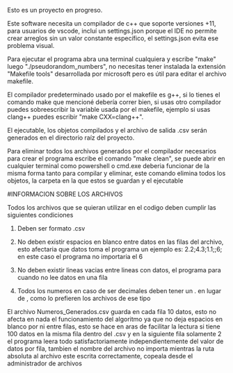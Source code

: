 Esto es un proyecto en progreso.

Este software necesita un compilador de c++ que soporte versiones +11, para usuarios de vscode, incluí un settings.json porque el IDE no permite crear arreglos sin un valor constante específico, el settings.json evita ese problema visual.

Para ejecutar el programa abra una terminal cualquiera y escribe "make" luego "./pseudorandom_numbers", no necesitas tener instalada la extensión "Makefile tools" desarrollada por microsoft pero es útil para editar el archivo makefile.

El compilador predeterminado usado por el makefile es g++, si lo tienes el comando make que mencioné debería correr bien, si usas otro compilador puedes sobreescribir la variable usada por el makefile, ejemplo si usas clang++ puedes escribir "make CXX=clang++".

El ejecutable, los objetos compilados y el archivo de salida .csv serán generados en el directorio raíz del proyecto.

Para eliminar todos los archivos generados por el compilador necesarios para crear el programa escribe el comando "make clean", se puede abrir en cualquier terminal
como powershell o cmd.exe deberia funcionar de la misma forma tanto para compilar y eliminar, este comando elimina todos los objetos, la carpeta en la que estos se guardan
y el ejecutable 

#INFORMACION SOBRE LOS ARCHIVOS

Todos los archivos que se quieran utilizar en el codigo deben cumplir las siguientes condiciones
1. Deben ser formato .csv 

2. No deben existir espacios en blanco entre datos en las filas del archivo, esto afectaria que datos toma el programa
un ejemplo es: 2.2;4.3;1.1;;6; en este caso el programa no importaria el 6

3. No deben existir lineas vacias entre lineas con datos, el programa para cuando no lee datos en una fila 

4. Todos los numeros en caso de ser decimales deben tener un . en lugar de , como lo prefieren los archivos de ese tipo

El archivo Numeros_Generados.csv guarda en cada fila 10 datos, esto no afecta en nada el funcionamiento del algoritmo
ya que no deja espacios en blanco por ni entre filas, esto se hace en aras de facilitar la lectura
si tiene 100 datos en la misma fila dentro del .csv y en la siguiente fila solamente 2 el programa leera todo satisfactoriamente 
independientemente del valor de datos por fila, tambien el nombre del archivo no importa
mientras la ruta absoluta al archivo este escrita correctamente, copeala desde el administrador de archivos
